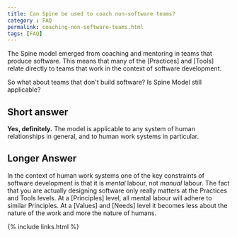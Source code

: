 ```yaml
---
title: Can Spine be used to coach non-software teams?
category : FAQ
permalink: coaching-non-software-teams.html
tags: [FAQ]
---
```


The Spine model emerged from coaching and mentoring in teams that produce software. This means that many of the [Practices] and [Tools] relate directly to teams that work in the context of software development. 

So what about teams that don't build software? Is Spine Model still applicable?

## Short answer

**Yes, definitely.** The model is applicable to any system of human relationships in general, and to human work systems in particular.

## Longer Answer

In the context of human work systems one of the key constraints of software development is that it is *mental* labour, not *manual* labour. The fact that you are actually designing software only really matters at the Practices and Tools levels. At a [Principles] level, all mental labour will adhere to similar Principles. At a [Values] and [Needs] level it becomes less about the nature of the work and more the nature of humans.

{% include links.html %}
